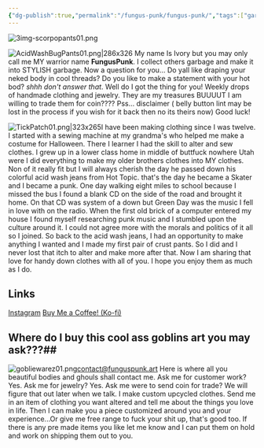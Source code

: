 ```yaml
---
{"dg-publish":true,"permalink":"/fungus-punk/fungus-punk/","tags":["gardenEntry"]}
---
```


![3img-scorpopants01.png](/img/user/FungusPunk/Images/3img-scorpopants01.png)

![AcidWashBugPants01.png|286x326](/img/user/FungusPunk/Images/AcidWashBugPants01.png)
My name Is Ivory but you may only call me MY warrior name **FungusPunk**. I collect others garbage and make it into STYLISH garbage. Now a question for you... Do yall like draping your neked body in cool threads? Do you like to make a statement with your hot bod? *shhh don't answer that*. Well do I got the thing for you! Weekly drops of handmade clothing and jewelry. They are my treasures BUUUUT I am willing to trade them for coin???? Pss... disclaimer ( belly button lint may be lost in the process if you wish for it back then no its theirs now) Good luck!
  
![TickPatch01.png|323x265](/img/user/FungusPunk/Images/TickPatch01.png)I have been making clothing since I was twelve. I started with a sewing machine at my grandma's who helped me make a costume for Halloween. There I learner I had the skill to alter and sew clothes. I grew up in a lower class home in middle of buttfuck nowhere Utah were I did everything to make my older brothers clothes into MY clothes. Non of it really fit but I will always cherish the day he passed down his colorful acid wash jeans from Hot Topic. that's the day he became a Skater and I became a punk. One day walking eight miles to school because I missed the bus I found a blank CD on the side of the road and brought it home. On that CD was system of a down but Green Day was the music I fell in love with on the radio. When the first old brick of a computer entered my house I found myself researching punk music and I stumbled upon the culture around it. I could not agree more with the morals and politics of it all so I joined. So back to the acid wash jeans, I had an opportunity to make anything I wanted and I made my first pair of crust pants. So I did and I never lost that itch to alter and make more after that. Now I am sharing that love for handy down clothes with all of you. I hope you enjoy them as much as I do.

## Links
[Instagram](https://www.instagram.com/xxfunguspunkxx/)
[Buy Me a Coffee! (Ko-fi)](https://ko-fi.com/funguspunk)

## Where do I buy this cool ass goblins art you may ask???##
![gobliewarez01.png](/img/user/FungusPunk/Images/gobliewarez01.png)contact@funguspunk.art 
Here is where all you beautiful bodies and ghouls shall contact me. Ask me for customer work? Yes. Ask me for jewelry? Yes. Ask me were to send coin for trade? We will figure that out later when we talk. I make custom upcycled clothes. Send me in an item of clothing you want altered and tell me about the things you love in life. Then I can make you a piece customized around you and your experience...Or give me free range to fuck your shit up, that's good too. If there is any pre made items you like let me know and I can put them on hold and work on shipping them out to you.